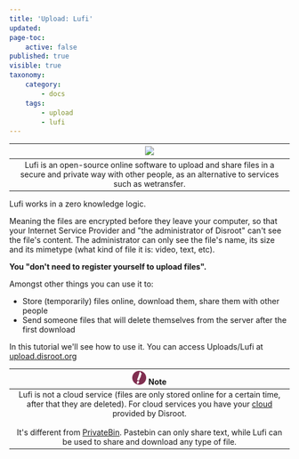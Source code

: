 ```yaml
---
title: 'Upload: Lufi'
updated:
page-toc:
    active: false
published: true
visible: true
taxonomy:
    category:
        - docs
    tags:
        - upload
        - lufi
---
```

|![](/start/icons/lufi.png)|
|:--:|
|Lufi is an open-source online software to upload and share files in a secure and private way with other people, as an alternative to services such as wetransfer.|

Lufi works in a zero knowledge logic.

Meaning the files are encrypted before they leave your computer, so that your Internet Service Provider and "the administrator of Disroot" can't see the file's content. The administrator can only see the file's name, its size and its mimetype (what kind of file it is: video, text, etc).

**You "don't need to register yourself to upload files".**

Amongst other things you can use it to:

   - Store (temporarily) files online, download them, share them with other people
   - Send someone files that will delete themselves from the server after the first download

In this tutorial we'll see how to use it. You can access Uploads/Lufi at [upload.disroot.org](https://upload.disroot.org)

|![](en/note.png) **Note**|
|:--:|
|Lufi is not a cloud service (files are only stored online for a certain time, after that they are deleted). For cloud services you have your [cloud](https//:cloud.disroot.org) provided by Disroot.<br><br> It's different from [PrivateBin](projects_office/bin/privatebin). Pastebin can only share text, while Lufi can be used to share and download any type of file.|

